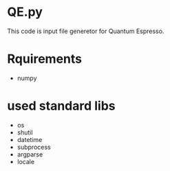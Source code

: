 # QE.py

This code is input file generetor for Quantum Espresso.

# Rquirements
- numpy

# used standard libs
- os
- shutil
- datetime
- subprocess
- argparse
- locale